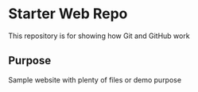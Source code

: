 # Starter Web Repo

This repository is for showing how Git and GitHub work

## Purpose

Sample website with plenty of files or demo purpose